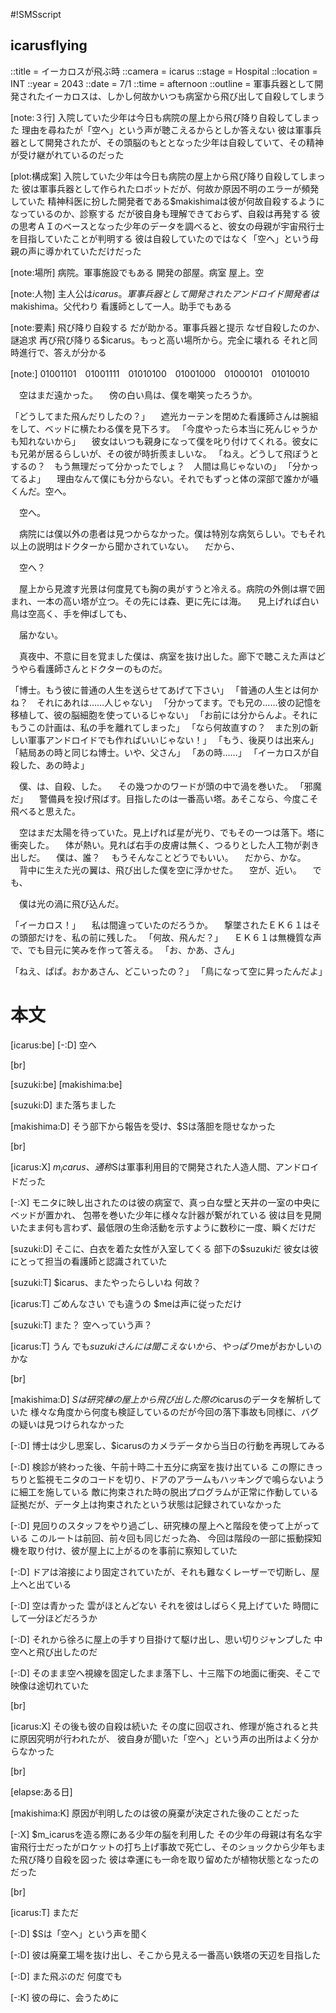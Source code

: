 #!SMSscript

## icarusflying

::title = イーカロスが飛ぶ時
::camera = icarus
::stage = Hospital
::location = INT
::year = 2043
::date = 7/1
::time = afternoon
::outline = 軍事兵器として開発されたイーカロスは、しかし何故かいつも病室から飛び出して自殺してしまう

[note:３行]
入院していた少年は今日も病院の屋上から飛び降り自殺してしまった
理由を尋ねたが「空へ」という声が聴こえるからとしか答えない
彼は軍事兵器として開発されたが、その頭脳のもととなった少年は自殺していて、その精神が受け継がれているのだった

[plot:構成案]
入院していた少年は今日も病院の屋上から飛び降り自殺してしまった
彼は軍事兵器として作られたロボットだが、何故か原因不明のエラーが頻発していた
精神科医に扮した開発者である$makishimaは彼が何故自殺するようになっているのか、診察する
だが彼自身も理解できておらず、自殺は再発する
彼の思考ＡＩのベースとなった少年のデータを調べると、彼女の母親が宇宙飛行士を目指していたことが判明する
彼は自殺していたのではなく「空へ」という母親の声に導かれていただけだった

[note:場所]
病院。軍事施設でもある
開発の部屋。病室
屋上。空

[note:人物]
主人公は$icarus。軍事兵器として開発されたアンドロイド
開発者は$makishima。父代わり
看護師として一人。助手でもある

[note:要素]
飛び降り自殺する
だが助かる。軍事兵器と提示
なぜ自殺したのか、謎追求
再び飛び降りる$icarus。もっと高い場所から。完全に壊れる
それと同時進行で、答えが分かる

[note:]
01001101　01001111　01010100　01001000　01000101　01010010


　空はまだ遠かった。
　傍の白い鳥は、僕を嘲笑ったろうか。

「どうしてまた飛んだりしたの？」
　遮光カーテンを閉めた看護師さんは腕組をして、ベッドに横たわる僕を見下ろす。
「今度やったら本当に死んじゃうかも知れないから」
　彼女はいつも親身になって僕を叱り付けてくれる。彼女にも兄弟が居るらしいが、その彼が時折羨ましいな。
「ねえ。どうして飛ぼうとするの？　もう無理だって分かったでしょ？　人間は鳥じゃないの」
「分かってるよ」
　理由なんて僕にも分からない。それでもずっと体の深部で誰かが囁くんだ。空へ。

　空へ。

　病院には僕以外の患者は見つからなかった。僕は特別な病気らしい。でもそれ以上の説明はドクターから聞かされていない。
　だから、

　空へ？

　屋上から見渡す光景は何度見ても胸の奥がすうと冷える。病院の外側は塀で囲まれ、一本の高い塔が立つ。その先には森、更に先には海。
　見上げれば白い鳥は空高く、手を伸ばしても、

　届かない。

　真夜中、不意に目を覚ました僕は、病室を抜け出した。廊下で聴こえた声はどうやら看護師さんとドクターのものだ。

「博士。もう彼に普通の人生を送らせてあげて下さい」
「普通の人生とは何かね？　それにあれは……人じゃない」
「分かってます。でも兄の……彼の記憶を移植して、彼の脳細胞を使っているじゃない」
「お前には分からんよ。それにもうこの計画は、私の手を離れてしまった」
「なら何故直すの？　また別の新しい軍事アンドロイドでも作ればいいじゃない！」
「もう、後戻りは出来ん」
「結局あの時と同じね博士。いや、父さん」
「あの時……」
「イーカロスが自殺した、あの時よ」

　僕、は、自殺、した。
　その幾つかのワードが頭の中で渦を巻いた。
「邪魔だ」
　警備員を投げ飛ばす。目指したのは一番高い塔。あそこなら、今度こそ飛べると思えた。

　空はまだ太陽を待っていた。見上げれば星が光り、でもその一つは落下。塔に衝突した。
　体が熱い。見れば右手の皮膚は無く、つるりとした人工物が剥き出しだ。
　僕は、誰？
　もうそんなことどうでもいい。
　だから、かな。
　背中に生えた光の翼は、飛び出した僕を空に浮かせた。
　空が、近い。
　でも、

　僕は光の渦に飛び込んだ。

「イーカロス！」
　私は間違っていたのだろうか。
　撃墜されたＥＫ６１はその頭部だけを、私の前に残した。
「何故、飛んだ？」
　ＥＫ６１は無機質な声で、でも目元に笑みを作って答える。
「お、かあ、さん」


「ねえ、ぱぱ。おかあさん、どこいったの？」
「鳥になって空に昇ったんだよ」


# 本文

[icarus:be]
[-:D]
空へ

[br]

[suzuki:be]
[makishima:be]

[suzuki:D]
また落ちました

[makishima:D]
そう部下から報告を受け、$Sは落胆を隠せなかった

[br]

[icarus:X]
$m_icarus、通称$Sは軍事利用目的で開発された人造人間、アンドロイドだった

[-:X]
モニタに映し出されたのは彼の病室で、真っ白な壁と天井の一室の中央にベッドが置かれ、
包帯を巻いた少年に様々な計器が繋がれている
彼は目を見開いたまま何も言わず、最低限の生命活動を示すように数秒に一度、瞬くだけだ

[suzuki:D]
そこに、白衣を着た女性が入室してくる
部下の$suzukiだ
彼女は彼にとって担当の看護師と認識されていた

[suzuki:T]
$icarus、またやったらしいね
何故？

[icarus:T]
ごめんなさい
でも違うの
$meは声に従っただけ

[suzuki:T]
また？
空へっていう声？

[icarus:T]
うん
でも$suzukiさんには聞こえないから、やっぱり$meがおかしいのかな

[br]

[makishima:D]
$Sは研究棟の屋上から飛び出した際の$icarusのデータを解析していた
様々な角度から何度も検証しているのだが今回の落下事故も同様に、バグの疑いは見つけられなかった

[-:D]
博士は少し思案し、$icarusのカメラデータから当日の行動を再現してみる

[-:D]
検診が終わった後、午前十時二十五分に病室を抜け出ている
この際にきっちりと監視モニタのコードを切り、ドアのアラームもハッキングで鳴らないように細工を施している
敵に拘束された時の脱出プログラムが正常に作動している証拠だが、データ上は拘束されたという状態は記録されていなかった

[-:D]
見回りのスタッフをやり過ごし、研究棟の屋上へと階段を使って上がっている
このルートは前回、前々回も同じだった為、
今回は階段の一部に振動探知機を取り付け、彼が屋上に上がるのを事前に察知していた

[-:D]
ドアは溶接により固定されていたが、それも難なくレーザーで切断し、屋上へと出ている

[-:D]
空は青かった
雲がほとんどない
それを彼はしばらく見上げていた
時間にして一分ほどだろうか

[-:D]
それから徐ろに屋上の手すり目掛けて駆け出し、思い切りジャンプした
中空へと飛び出したのだ

[-:D]
そのまま空へ視線を固定したまま落下し、十三階下の地面に衝突、そこで映像は途切れていた

[br]

[icarus:X]
その後も彼の自殺は続いた
その度に回収され、修理が施されると共に原因究明が行われたが、
彼自身が聞いた「空へ」という声の出所はよく分からなかった

[br]

[elapse:ある日]

[makishima:K]
原因が判明したのは彼の廃棄が決定された後のことだった

[-:X]
$m_icarusを造る際にある少年の脳を利用した
その少年の母親は有名な宇宙飛行士だったがロケットの打ち上げ事故で死亡し、そのショックから少年もまた飛び降り自殺を図った
彼は幸運にも一命を取り留めたが植物状態となったのだった

[br]

[icarus:T]
まただ

[-:D]
$Sは「空へ」という声を聞く

[-:D]
彼は廃棄工場を抜け出し、そこから見える一番高い鉄塔の天辺を目指した

[-:D]
また飛ぶのだ
何度でも

[-:K]
彼の母に、会うために
